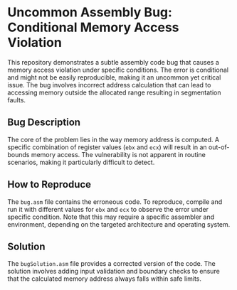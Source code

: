 # Uncommon Assembly Bug: Conditional Memory Access Violation

This repository demonstrates a subtle assembly code bug that causes a memory access violation under specific conditions.  The error is conditional and might not be easily reproducible, making it an uncommon yet critical issue. The bug involves incorrect address calculation that can lead to accessing memory outside the allocated range resulting in segmentation faults.

## Bug Description
The core of the problem lies in the way memory address is computed.  A specific combination of register values (`ebx` and `ecx`) will result in an out-of-bounds memory access. The vulnerability is not apparent in routine scenarios, making it particularly difficult to detect.

## How to Reproduce
The `bug.asm` file contains the erroneous code.  To reproduce, compile and run it with different values for `ebx` and `ecx` to observe the error under specific condition. Note that this may require a specific assembler and environment, depending on the targeted architecture and operating system.

## Solution
The `bugSolution.asm` file provides a corrected version of the code.  The solution involves adding input validation and boundary checks to ensure that the calculated memory address always falls within safe limits.
